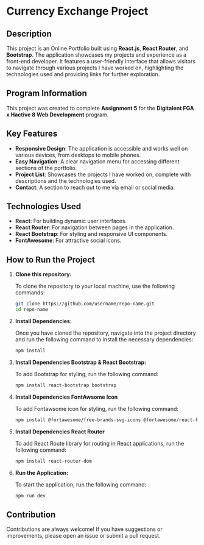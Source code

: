 # Currency Exchange Project

## Description

This project is an Online Portfolio built using **React.js**, **React Router**, and **Bootstrap**. The application showcases my projects and experience as a front-end developer. It features a user-friendly interface that allows visitors to navigate through various projects I have worked on, highlighting the technologies used and providing links for further exploration.

## Program Information

This project was created to complete **Assignment 5** for the **Digitalent FGA x Hactive 8 Web Development** program.

## Key Features

- **Responsive Design**: The application is accessible and works well on various devices, from desktops to mobile phones.
- **Easy Navigation**: A clear navigation menu for accessing different sections of the portfolio.
- **Project List**: Showcases the projects I have worked on, complete with descriptions and the technologies used.
- **Contact**: A section to reach out to me via email or social media.

## Technologies Used

- **React**: For building dynamic user interfaces.
- **React Router**: For navigation between pages in the application.
- **React Bootstrap**: For styling and responsive UI components.
- **FontAwesome**: For attractive social icons.

## How to Run the Project

1. **Clone this repository:**

   To clone the repository to your local machine, use the following commands:
   
   ```bash
   git clone https://github.com/username/repo-name.git
   cd repo-name
   
2. **Install Dependencies:**
   
   Once you have cloned the repository, navigate into the project directory and run the following command to install the necessary dependencies:
   
   ```bash
   npm install
   
3. **Install Dependencies Bootstrap & React Bootstrap:**
   
   To add Bootstrap for styling, run the following command:
   
   ```bash
   npm install react-bootstrap bootstrap

4. **Install Dependencies FontAwsome Icon**

   To add Fontawsome icon for styling, run the following command:
   
   ```bash
   npm install @fortawesome/free-brands-svg-icons @fortawesome/react-fontawesome @fortawesome/fontawesome-svg-core

4. **Install Dependencies React Router**

   To add React Route library for routing in React applications, run the following command:
   
   ```bash
   npm install react-router-dom
   
5. **Run the Application:**
   
   To start the application, run the following command:
   
   ```bash
   npm run dev

## Contribution

Contributions are always welcome! If you have suggestions or improvements, please open an issue or submit a pull request.
